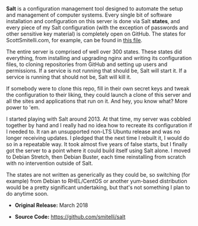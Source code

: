 **Salt** is a configuration management tool designed to automate the setup and management of computer systems. Every single bit of software installation and configuration on this server is done via Salt **states**, and every piece of my Salt configuration (with the exception of passwords and other sensitive key material) is completely open on GitHub. The states for ScottSmitelli.com, for example, can be found in [this file](https://github.com/smitelli/salt/blob/master/states/website/scottsmitelli-com.sls).

The entire server is comprised of well over 300 states. These states did everything, from installing and upgrading nginx and writing its configuration files, to cloning repositories from GitHub and setting up users and permissions. If a service is not running that should be, Salt will start it. If a service is running that should not be, Salt will kill it.

If somebody were to clone this repo, fill in their own secret keys and tweak the configuration to their liking, they could launch a clone of this server and all the sites and applications that run on it. And hey, you know what? More power to 'em.

I started playing with Salt around 2013. At that time, my server was cobbled together by hand and I really had no idea how to recreate its configuration if I needed to. It ran an unsupported non-LTS Ubuntu release and was no longer receiving updates. I pledged that the next time I rebuilt it, I would do so in a repeatable way. It took almost five years of false starts, but I finally got the server to a point where it could build itself using Salt alone. I moved to Debian Stretch, then Debian Buster, each time reinstalling from scratch with no intervention outside of Salt.

The states are not written as generically as they could be, so switching (for example) from Debian to RHEL/CentOS or another yum-based distribution would be a pretty significant undertaking, but that's not something I plan to do anytime soon.

* **Original Release:** March 2018

* **Source Code:** <https://github.com/smitelli/salt>
